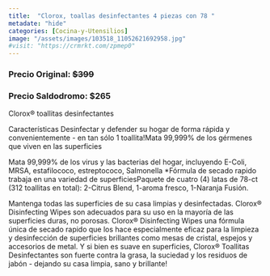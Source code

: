 ```yaml
---
title:  "Clorox, toallas desinfectantes 4 piezas con 78 "
metadate: "hide"
categories: [Cocina-y-Utensilios]
image: "/assets/images/103518_11052621692958.jpg"
#visit: "https://crmrkt.com/zpmep0"
---
```


### Precio Original:  ~~$399~~
### Precio Saldodromo:  $265

Clorox® toallitas desinfectantes

Características  Desinfectar y defender su hogar de forma rápida y convenientemente - en tan sólo 1 toallita!Mata 99,999% de los gérmenes que viven en las superficies
 
Mata 99,999% de los virus y las bacterias del hogar, incluyendo E-Coli, MRSA, estafilococo, estreptococo, Salmonella *Fórmula de secado rapido trabaja en una variedad de superficiesPaquete de cuatro (4) latas de 78-ct (312 toallitas en total): 2-Citrus Blend, 1-aroma fresco, 1-Naranja Fusión.  

Mantenga todas las superficies de su casa limpias y desinfectadas. Clorox® Disinfecting Wipes son adecuados para su uso en la mayoría de las superficies duras, no porosas. Clorox® Disinfecting Wipes una fórmula única de secado rapido que los hace especialmente eficaz para la limpieza y desinfección de superficies brillantes como mesas de cristal, espejos y accesorios de metal. Y si bien es suave en superficies, Clorox® Toallitas Desinfectantes son fuerte contra la grasa, la suciedad y los residuos de jabón - dejando su casa limpia, sano y brillante! 
